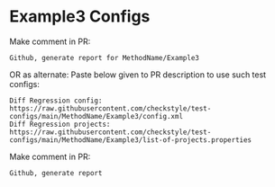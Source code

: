 # Example3 Configs
Make comment in PR:
```
Github, generate report for MethodName/Example3
```
OR as alternate:
Paste below given to PR description to use such test configs:
```
Diff Regression config: https://raw.githubusercontent.com/checkstyle/test-configs/main/MethodName/Example3/config.xml
Diff Regression projects: https://raw.githubusercontent.com/checkstyle/test-configs/main/MethodName/Example3/list-of-projects.properties
```
Make comment in PR:
```
Github, generate report
```

